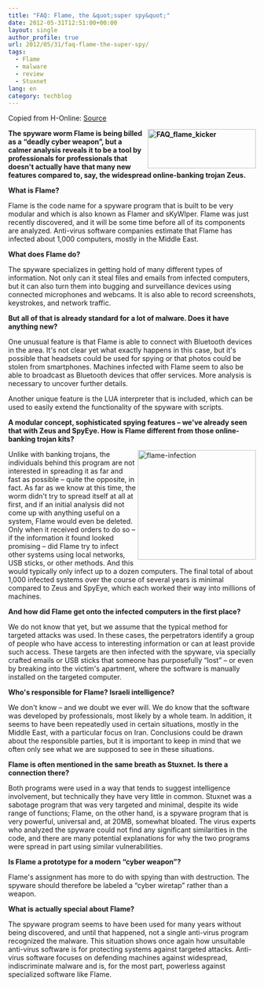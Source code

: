 ```yaml
---
title: "FAQ: Flame, the &quot;super spy&quot;"
date: 2012-05-31T12:51:00+00:00
layout: single
author_profile: true
url: 2012/05/31/faq-flame-the-super-spy/
tags:
  - Flame
  - malware
  - review
  - Stuxnet
lang: en
category: techblog
---
```

Copied from H-Online: <a href="http://www.h-online.com/security/features/FAQ-Flame-the-super-spy-1587063.html" target="_blank">Source</a>

**[<img title="FAQ_flame_kicker" border="0" alt="FAQ_flame_kicker" align="right" src="http://lh6.ggpht.com/-iSvtBbZ6D7E/T8diC1WvPAI/AAAAAAAAGKU/ztNk_M_At_I/FAQ_flame_kicker_thumb.png?imgmax=800" width="220" height="80" />](http://lh3.ggpht.com/-QpyIQWVm1c0/T8diAgxhefI/AAAAAAAAGKM/9IpyOe4KSgU/s1600-h/FAQ_flame_kicker%25255B2%25255D.png)The spyware worm Flame is being billed as a “deadly cyber weapon”, but a calmer analysis reveals it to be a tool by professionals for professionals that doesn't actually have that many new features compared to, say, the widespread online-banking trojan Zeus.** 

**What is Flame?**

Flame is the code name for a spyware program that is built to be very modular and which is also known as Flamer and sKyWIper. Flame was just recently discovered, and it will be some time before all of its components are analyzed. Anti-virus software companies estimate that Flame has infected about 1,000 computers, mostly in the Middle East. 

**What does Flame do?**

The spyware specializes in getting hold of many different types of information. Not only can it steal files and emails from infected computers, but it can also turn them into bugging and surveillance devices using connected microphones and webcams. It is also able to record screenshots, keystrokes, and network traffic. 

**But all of that is already standard for a lot of malware. Does it have anything new?**

One unusual feature is that Flame is able to connect with Bluetooth devices in the area. It's not clear yet what exactly happens in this case, but it's possible that headsets could be used for spying or that photos could be stolen from smartphones. Machines infected with Flame seem to also be able to broadcast as Bluetooth devices that offer services. More analysis is necessary to uncover further details. 

Another unique feature is the LUA interpreter that is included, which can be used to easily extend the functionality of the spyware with scripts. 

**A modular concept, sophisticated spying features – we've already seen that with Zeus and SpyEye. How is Flame different from those online-banking trojan kits?**

[<img title="flame-infection" border="0" alt="flame-infection" align="right" src="http://lh4.ggpht.com/-LCVcoPpN0x8/T8diKRUbb_I/AAAAAAAAGKk/jIPZzjwELCA/flame-infection_thumb%25255B1%25255D.png?imgmax=800" width="240" height="223" />](http://lh3.ggpht.com/-WpSXMytdxik/T8diGoilLsI/AAAAAAAAGKc/-3EbdLVZvNE/s1600-h/flame-infection%25255B3%25255D.png)Unlike with banking trojans, the individuals behind this program are not interested in spreading it as far and fast as possible – quite the opposite, in fact. As far as we know at this time, the worm didn't try to spread itself at all at first, and if an initial analysis did not come up with anything useful on a system, Flame would even be deleted. Only when it received orders to do so – if the information it found looked promising – did Flame try to infect other systems using local networks, USB sticks, or other methods. And this would typically only infect up to a dozen computers. The final total of about 1,000 infected systems over the course of several years is minimal compared to Zeus and SpyEye, which each worked their way into millions of machines. 

**And how did Flame get onto the infected computers in the first place?**

We do not know that yet, but we assume that the typical method for targeted attacks was used. In these cases, the perpetrators identify a group of people who have access to interesting information or can at least provide such access. These targets are then infected with the spyware, via specially crafted emails or USB sticks that someone has purposefully “lost” – or even by breaking into the victim's apartment, where the software is manually installed on the targeted computer. 

**Who's responsible for Flame? Israeli intelligence?**

We don't know – and we doubt we ever will. We do know that the software was developed by professionals, most likely by a whole team. In addition, it seems to have been repeatedly used in certain situations, mostly in the Middle East, with a particular focus on Iran. Conclusions could be drawn about the responsible parties, but it is important to keep in mind that we often only see what we are supposed to see in these situations. 

**Flame is often mentioned in the same breath as Stuxnet. Is there a connection there?**

Both programs were used in a way that tends to suggest intelligence involvement, but technically they have very little in common. Stuxnet was a sabotage program that was very targeted and minimal, despite its wide range of functions; Flame, on the other hand, is a spyware program that is very powerful, universal and, at 20MB, somewhat bloated. The virus experts who analyzed the spyware could not find any significant similarities in the code, and there are many potential explanations for why the two programs were spread in part using similar vulnerabilities. 

**Is Flame a prototype for a modern “cyber weapon”?**

Flame's assignment has more to do with spying than with destruction. The spyware should therefore be labeled a “cyber wiretap” rather than a weapon. 

**What is actually special about Flame?**

The spyware program seems to have been used for many years without being discovered, and until that happened, not a single anti-virus program recognized the malware. This situation shows once again how unsuitable anti-virus software is for protecting systems against targeted attacks. Anti-virus software focuses on defending machines against widespread, indiscriminate malware and is, for the most part, powerless against specialized software like Flame.